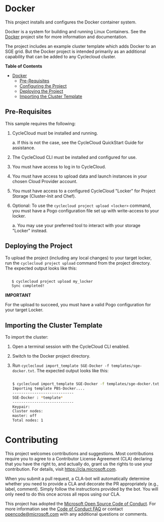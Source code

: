 # Docker #

This project installs and configures the Docker container system.

Docker is a system for building and running Linux Containers. See the [Docker](https://www.docker.com) project site for more information and documentation.

The project includes an example cluster template which adds Docker to an SGE grid.   But the Docker project is intended primarily as an additional capability that can be added to any Cyclecloud cluster.

<!-- markdown-toc start - Don't edit this section. Run M-x markdown-toc-generate-toc again -->
**Table of Contents**

- [Docker](#docker)
    - [Pre-Requisites](#pre-requisites)
    - [Configuring the Project](#configuring-the-project)
    - [Deploying the Project](#deploying-the-project)
    - [Importing the Cluster Template](#importing-the-cluster-template)

<!-- markdown-toc end -->


## Pre-Requisites ##


This sample requires the following:

  1. CycleCloud must be installed and running.

     a. If this is not the case, see the CycleCloud QuickStart Guide for
        assistance.

  4. The CycleCloud CLI must be installed and configured for use.

  5. You must have access to log in to CycleCloud.

  6. You must have access to upload data and launch instances in your chosen
     Cloud Provider account.

  7. You must have access to a configured CycleCloud "Locker" for Project Storage
     (Cluster-Init and Chef).

  8. Optional: To use the `cyclecloud project upload <locker>` command, you must
     have a Pogo configuration file set up with write-access to your locker.

     a. You may use your preferred tool to interact with your storage "Locker"
        instead.


## Deploying the Project ##


To upload the project (including any local changes) to your target locker, run the
`cyclecloud project upload` command from the project directory.  The expected output looks like
this:

``` bash

   $ cyclecloud project upload my_locker
   Sync completed!

```


**IMPORTANT**

For the upload to succeed, you must have a valid Pogo configuration for your target Locker.


## Importing the Cluster Template ##


To import the cluster:

 1. Open a terminal session with the CycleCloud CLI enabled.

 2. Switch to the Docker project directory.

 3. Run ``cyclecloud import_template SGE-Docker -f templates/sge-docker.txt``.
    The expected output looks like this:
    
    ``` bash
    
    $ cyclecloud import_template SGE-Docker -f templates/sge-docker.txt --force
    Importing template PBS-Docker....
    ----------------------------
    SGE-Docker : *template*
    ----------------------------
    Keypair:
    Cluster nodes:
	master: off
    Total nodes: 1
    ```



# Contributing

This project welcomes contributions and suggestions.  Most contributions require you to agree to a
Contributor License Agreement (CLA) declaring that you have the right to, and actually do, grant us
the rights to use your contribution. For details, visit https://cla.microsoft.com.

When you submit a pull request, a CLA-bot will automatically determine whether you need to provide
a CLA and decorate the PR appropriately (e.g., label, comment). Simply follow the instructions
provided by the bot. You will only need to do this once across all repos using our CLA.

This project has adopted the [Microsoft Open Source Code of Conduct](https://opensource.microsoft.com/codeofconduct/).
For more information see the [Code of Conduct FAQ](https://opensource.microsoft.com/codeofconduct/faq/) or
contact [opencode@microsoft.com](mailto:opencode@microsoft.com) with any additional questions or comments.
